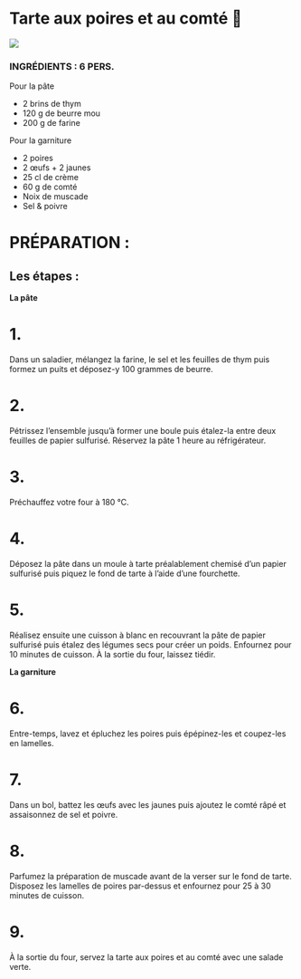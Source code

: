 # Tarte aux poires et au comté :deciduous_tree:

![](C:\Users\Amanda\Downloads\iStock-1033058256-1152x769.jpg)



### INGRÉDIENTS : 6 PERS.

Pour la pâte

- 2 brins de thym
- 120 g de beurre mou
- 200 g de farine

Pour la garniture

- 2 poires
- 2 œufs + 2 jaunes
- 25 cl de crème
- 60 g de comté
- Noix de muscade
- Sel & poivre



# PRÉPARATION :

## Les étapes :

**La pâte**

# 1.

Dans un saladier, mélangez la farine, le sel et les feuilles de thym puis formez un puits et déposez-y 100 grammes de beurre.

# 2.

Pétrissez l’ensemble jusqu’à former une boule puis étalez-la entre deux feuilles de papier sulfurisé. Réservez la pâte 1 heure au réfrigérateur.

# 3.

Préchauffez votre four à 180 °C.

# 4.

Déposez la pâte dans un moule à tarte préalablement chemisé d’un papier sulfurisé puis piquez le fond de tarte à l’aide d’une fourchette.

# 5.

Réalisez ensuite une cuisson à blanc en recouvrant la pâte de papier sulfurisé puis étalez des légumes secs pour créer un poids. Enfournez pour 10 minutes de cuisson. À la sortie du four, laissez tiédir.



**La garniture** 

# 6.

Entre-temps, lavez et épluchez les poires puis épépinez-les et coupez-les en lamelles.

# 7.

Dans un bol, battez les œufs avec les jaunes puis ajoutez le comté râpé et assaisonnez de sel et poivre.

# 8.

Parfumez la préparation de muscade avant de la verser sur le fond de tarte. Disposez les lamelles de poires par-dessus et enfournez pour 25 à 30 minutes de cuisson.

# 9.

À la sortie du four, servez la tarte aux poires et au comté avec une salade verte.


